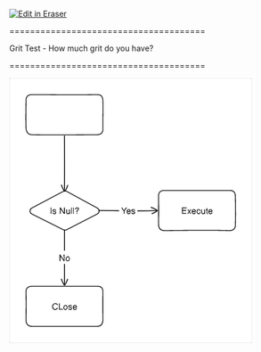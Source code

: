 <p><a target="_blank" href="https://app.eraser.io/workspace/YG8CVgrH0Ye0HZUI2WST" id="edit-in-eraser-github-link"><img alt="Edit in Eraser" src="https://firebasestorage.googleapis.com/v0/b/second-petal-295822.appspot.com/o/images%2Fgithub%2FOpen%20in%20Eraser.svg?alt=media&amp;token=968381c8-a7e7-472a-8ed6-4a6626da5501"></a></p>



====================================== 

Grit Test - How much grit do you have?

 ====================================== 

![Figure 1](/.eraser/YG8CVgrH0Ye0HZUI2WST___z0Myc8dwfBVhl3GKVktvOiZwUwE2___---figure---UEEJ6qnJQQvoNuZacjW_h---figure---k4W3esIS2-p1Z8cNxtzB2w.png "Figure 1")




<!--- Eraser file: https://app.eraser.io/workspace/YG8CVgrH0Ye0HZUI2WST --->

